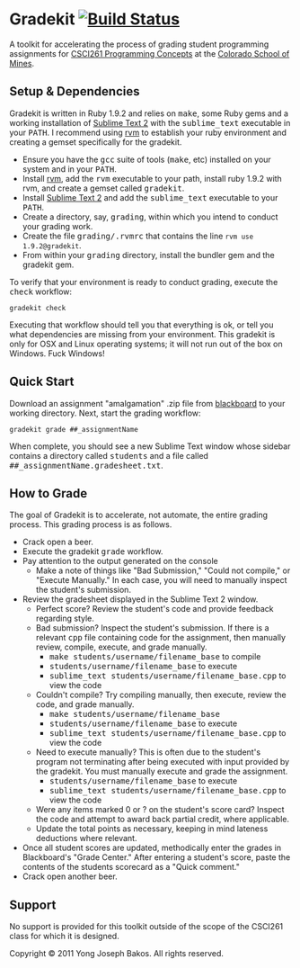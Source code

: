 # Gradekit [![Build Status](https://secure.travis-ci.org/ybakos/gradekit.png)](http://travis-ci.org/ybakos/gradekit)

A toolkit for accelerating the process of grading student programming assignments for [CSCI261 Programming Concepts](http://mines.humanoriented.com/261) at the [Colorado School of Mines](http://mines.edu).

## Setup & Dependencies

Gradekit is written in Ruby 1.9.2 and relies on <tt>make</tt>, some Ruby gems and a working installation of [Sublime Text 2](http://www.sublimetext.com/2) with the <tt>sublime_text</tt> executable in your <tt>PATH</tt>. I recommend using [rvm](http://beginrescueend.com/) to establish your ruby environment and creating a gemset specifically for the gradekit.

* Ensure you have the <tt>gcc</tt> suite of tools (<tt>make</tt>, etc) installed on your system and in your <tt>PATH</tt>.
* Install [rvm](http://beginrescueend.com/), add the <tt>rvm</tt> executable to your path, install ruby 1.9.2 with rvm, and create a gemset called <tt>gradekit</tt>.
* Install [Sublime Text 2](http://www.sublimetext.com/2) and add the <tt>sublime_text</tt> executable to your <tt>PATH</tt>.
* Create a directory, say, <tt>grading</tt>, within which you intend to conduct your grading work.
* Create the file <tt>grading/.rvmrc</tt> that contains the line `rvm use 1.9.2@gradekit`.
* From within your <tt>grading</tt> directory, install the bundler gem and the gradekit gem.

To verify that your environment is ready to conduct grading, execute the <tt>check</tt> workflow:

    gradekit check

Executing that workflow should tell you that everything is ok, or tell you what dependencies are missing from your environment. This gradekit is only for OSX and Linux operating systems; it will not run out of the box on Windows. Fuck Windows!

## Quick Start

Download an assignment "amalgamation" .zip file from [blackboard](http://blackboard.mines.edu) to your working directory. Next, start the grading workflow:

    gradekit grade ##_assignmentName

When complete, you should see a new Sublime Text window whose sidebar contains a directory called <tt>students</tt> and a file called <tt>##_assignmentName.gradesheet.txt</tt>.

## How to Grade

The goal of Gradekit is to accelerate, not automate, the entire grading process. This grading process is as follows.

* Crack open a beer.
* Execute the gradekit <tt>grade</tt> workflow.
* Pay attention to the output generated on the console
    * Make a note of things like "Bad Submission," "Could not compile," or "Execute Manually." In each case, you will need to manually inspect the student's submission.
* Review the gradesheet displayed in the Sublime Text 2 window.
    * Perfect score? Review the student's code and provide feedback regarding style.
    * Bad submission? Inspect the student's submission. If there is a relevant <tt>cpp</tt> file containing code for the assignment, then manually review, compile, execute, and grade manually.
        * <tt>make students/username/filename_base</tt> to compile
        * <tt>students/username/filename_base</tt> to execute
        * <tt>sublime_text students/username/filename_base.cpp</tt> to view the code
    * Couldn't compile? Try compiling manually, then execute, review the code, and grade manually.
        * <tt>make students/username/filename_base</tt>
        * <tt>students/username/filename_base</tt> to execute
        * <tt>sublime_text students/username/filename_base.cpp</tt> to view the code
    * Need to execute manually? This is often due to the student's program not terminating after being executed with input provided by the gradekit. You must manually execute and grade the assignment.
       * <tt>students/username/filename_base</tt> to execute
       * <tt>sublime_text students/username/filename_base.cpp</tt> to view the code
    * Were any items marked 0 or ? on the student's score card? Inspect the code and attempt to award back partial credit, where applicable.
    * Update the total points as necessary, keeping in mind lateness deductions where relevant.
* Once all student scores are updated, methodically enter the grades in Blackboard's "Grade Center." After entering a student's score, paste the contents of the students scorecard as a "Quick comment."
* Crack open another beer.

## Support

No support is provided for this toolkit outside of the scope of the CSCI261 class for which it is designed.



Copyright &copy; 2011 Yong Joseph Bakos. All rights reserved.
